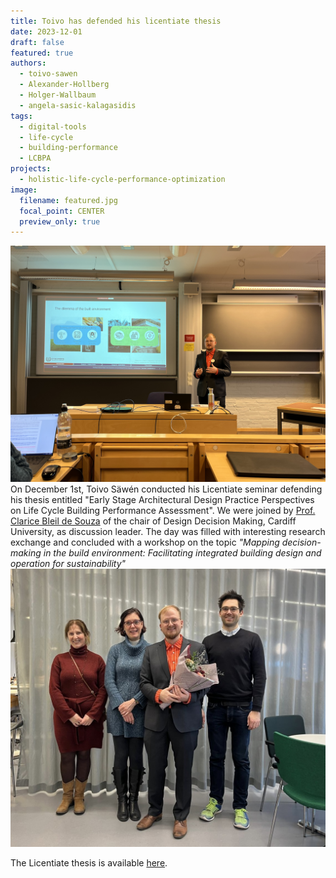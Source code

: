 ```yaml
---
title: Toivo has defended his licentiate thesis
date: 2023-12-01
draft: false
featured: true
authors:
  - toivo-sawen
  - Alexander-Hollberg
  - Holger-Wallbaum
  - angela-sasic-kalagasidis
tags:
  - digital-tools
  - life-cycle
  - building-performance
  - LCBPA
projects:
  - holistic-life-cycle-performance-optimization
image:
  filename: featured.jpg
  focal_point: CENTER
  preview_only: true
---
```

![toivo-lic](featured.jpg)
On December 1st, Toivo Säwén conducted his Licentiate seminar defending his thesis entitled "Early Stage Architectural Design Practice Perspectives on Life Cycle Building Performance Assessment". 
We were joined by [Prof. Clarice Bleil de Souza](https://profiles.cardiff.ac.uk/staff/bleildesouzac) of the chair of Design Decision Making, Cardiff University, as discussion leader. The day was filled with interesting research exchange and concluded with a workshop on the topic *"Mapping decision-making in the build environment: Facilitating integrated building design and operation for sustainability"*
![gratis-toivo](img1.jpg)

The Licentiate thesis is available [here](https://research.chalmers.se/publication/538257).